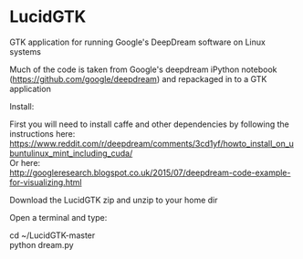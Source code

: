 # LucidGTK
GTK application for running Google's DeepDream software on Linux systems

Much of the code is taken from Google's deepdream iPython notebook (https://github.com/google/deepdream) and repackaged in to a GTK application

Install:

First you will need to install caffe and other dependencies by following the instructions here: <br />
https://www.reddit.com/r/deepdream/comments/3cd1yf/howto_install_on_ubuntulinux_mint_including_cuda/ <br />
Or here:<br />
http://googleresearch.blogspot.co.uk/2015/07/deepdream-code-example-for-visualizing.html

Download the LucidGTK zip and unzip to your home dir

Open a terminal and type:

cd ~/LucidGTK-master <br />
python dream.py

